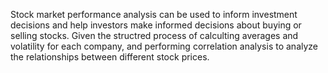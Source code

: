 Stock market performance analysis can be used to inform investment decisions and help investors make informed decisions about buying or selling stocks. 
Given the structred process of calculting averages and volatility for each company, and performing correlation analysis to analyze the relationships between different stock prices.
